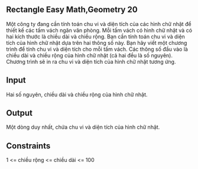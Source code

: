 Rectangle
Easy
Math,Geometry
20
---

Một công ty đang cần tính toán chu vi và diện tích của các hình chữ nhật để thiết kế các tấm vách ngăn văn phòng. Mỗi tấm vách có hình chữ nhật và có hai kích thước là chiều dài và chiều rộng. Bạn cần tính toán chu vi và diện tích của hình chữ nhật dựa trên hai thông số này. Bạn hãy viết một chương trình để tính chu vi và diện tích cho mỗi tấm vách. Các thông số đầu vào là chiều dài và chiều rộng của hình chữ nhật (cả hai đều là số nguyên). Chương trình sẽ in ra chu vi và diện tích của hình chữ nhật tương ứng.

## Input
Hai số nguyên, chiều dài và chiều rộng của hình chữ nhật.

## Output
Một dòng duy nhất, chứa chu vi và diện tích của hình chữ nhật.

## Constraints
1 <= chiều rộng <= chiều dài <= 100
